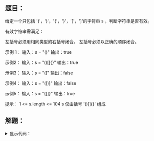 ## 题目：
给定一个只包括 '('，')'，'{'，'}'，'['，']'的字符串 s ，判断字符串是否有效。

有效字符串需满足：

左括号必须用相同类型的右括号闭合。
左括号必须以正确的顺序闭合。


示例 1：
输入：s = "()"
输出：true

示例2：
输入：s = "()[]{}"
输出：true

示例3：
输入：s = "(]"
输出：false

示例4：
输入：s = "([)]"
输出：false

示例5：
输入：s = "{[]}" 输出：true


提示：
1 <= s.length <= 104
s 仅由括号 '()[]{}' 组成

## 解题：

<details>
<summary>显示代码：</summary>

```python
class Solution:
    def isValid(self, s: str) -> bool:
        brackets = {')': '(', '}': '{', ']': '['}
        stack = []
        for i in s:
            if not stack:
                stack.append(i)
            elif stack[-1] == brackets.get(i):
                stack.pop()
            else:
                stack.append(i)
        return False if stack else True
```

</details>